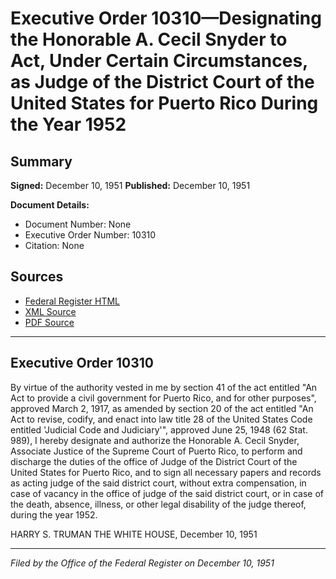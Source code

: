 # Executive Order 10310—Designating the Honorable A. Cecil Snyder to Act, Under Certain Circumstances, as Judge of the District Court of the United States for Puerto Rico During the Year 1952

## Summary

**Signed:** December 10, 1951
**Published:** December 10, 1951

**Document Details:**
- Document Number: None
- Executive Order Number: 10310
- Citation: None

## Sources
- [Federal Register HTML](https://www.presidency.ucsb.edu/documents/executive-order-10310-designating-the-honorable-cecil-snyder-act-under-certain)
- [XML Source](None)
- [PDF Source](None)

---

## Executive Order 10310

By virtue of the authority vested in me by section 41 of the act entitled "An Act to provide a civil government for Puerto Rico, and for other purposes", approved March 2, 1917, as amended by section 20 of the act entitled "An Act to revise, codify, and enact into law title 28 of the United States Code entitled 'Judicial Code and Judiciary'", approved June 25, 1948 (62 Stat. 989), I hereby designate and authorize the Honorable A. Cecil Snyder, Associate Justice of the Supreme Court of Puerto Rico, to perform and discharge the duties of the office of Judge of the District Court of the United States for Puerto Rico, and to sign all necessary papers and records as acting judge of the said district court, without extra compensation, in case of vacancy in the office of judge of the said district court, or in case of the death, absence, illness, or other legal disability of the judge thereof, during the year 1952.

HARRY S. TRUMAN
THE WHITE HOUSE,
December 10, 1951

---

*Filed by the Office of the Federal Register on December 10, 1951*
